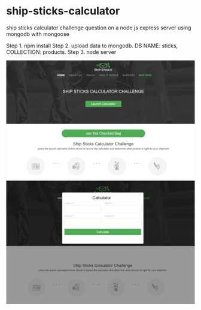 # ship-sticks-calculator
ship sticks calculator challenge question on a node.js express server using mongodb with mongoose

Step 1. npm install
Step 2. upload data to mongodb. DB NAME: sticks, COLLECTION: products.
Step 3. node server

![Alt text](screenshot1.png)
![Alt text](screenshot2.png)

